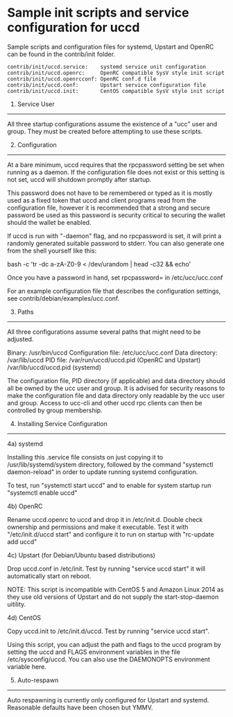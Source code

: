 Sample init scripts and service configuration for uccd
==========================================================

Sample scripts and configuration files for systemd, Upstart and OpenRC
can be found in the contrib/init folder.

    contrib/init/uccd.service:    systemd service unit configuration
    contrib/init/uccd.openrc:     OpenRC compatible SysV style init script
    contrib/init/uccd.openrcconf: OpenRC conf.d file
    contrib/init/uccd.conf:       Upstart service configuration file
    contrib/init/uccd.init:       CentOS compatible SysV style init script

1. Service User
---------------------------------

All three startup configurations assume the existence of a "ucc" user
and group.  They must be created before attempting to use these scripts.

2. Configuration
---------------------------------

At a bare minimum, uccd requires that the rpcpassword setting be set
when running as a daemon.  If the configuration file does not exist or this
setting is not set, uccd will shutdown promptly after startup.

This password does not have to be remembered or typed as it is mostly used
as a fixed token that uccd and client programs read from the configuration
file, however it is recommended that a strong and secure password be used
as this password is security critical to securing the wallet should the
wallet be enabled.

If uccd is run with "-daemon" flag, and no rpcpassword is set, it will
print a randomly generated suitable password to stderr.  You can also
generate one from the shell yourself like this:

bash -c 'tr -dc a-zA-Z0-9 < /dev/urandom | head -c32 && echo'

Once you have a password in hand, set rpcpassword= in /etc/ucc/ucc.conf

For an example configuration file that describes the configuration settings,
see contrib/debian/examples/ucc.conf.

3. Paths
---------------------------------

All three configurations assume several paths that might need to be adjusted.

Binary:              /usr/bin/uccd
Configuration file:  /etc/ucc/ucc.conf
Data directory:      /var/lib/uccd
PID file:            /var/run/uccd/uccd.pid (OpenRC and Upstart)
                     /var/lib/uccd/uccd.pid (systemd)

The configuration file, PID directory (if applicable) and data directory
should all be owned by the ucc user and group.  It is advised for security
reasons to make the configuration file and data directory only readable by the
ucc user and group.  Access to ucc-cli and other uccd rpc clients
can then be controlled by group membership.

4. Installing Service Configuration
-----------------------------------

4a) systemd

Installing this .service file consists on just copying it to
/usr/lib/systemd/system directory, followed by the command
"systemctl daemon-reload" in order to update running systemd configuration.

To test, run "systemctl start uccd" and to enable for system startup run
"systemctl enable uccd"

4b) OpenRC

Rename uccd.openrc to uccd and drop it in /etc/init.d.  Double
check ownership and permissions and make it executable.  Test it with
"/etc/init.d/uccd start" and configure it to run on startup with
"rc-update add uccd"

4c) Upstart (for Debian/Ubuntu based distributions)

Drop uccd.conf in /etc/init.  Test by running "service uccd start"
it will automatically start on reboot.

NOTE: This script is incompatible with CentOS 5 and Amazon Linux 2014 as they
use old versions of Upstart and do not supply the start-stop-daemon uitility.

4d) CentOS

Copy uccd.init to /etc/init.d/uccd. Test by running "service uccd start".

Using this script, you can adjust the path and flags to the uccd program by
setting the uccd and FLAGS environment variables in the file
/etc/sysconfig/uccd. You can also use the DAEMONOPTS environment variable here.

5. Auto-respawn
-----------------------------------

Auto respawning is currently only configured for Upstart and systemd.
Reasonable defaults have been chosen but YMMV.
